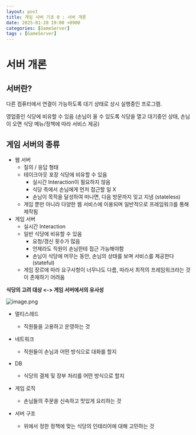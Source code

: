 ```yaml
---
layout: post
title: 게임 서버 기초 0 : 서버 개론
date: 2025-01-20 19:00 +0900
categories: [GameServer]
tags : [GameServer]
---
```




# 서버 개론

 

## 서버란?

다른 컴퓨터에서 연결이 가능하도록 대기 상태로 상시 실행중인 프로그램.

영업중인 식당에 비유할 수 있음 (손님이 올 수 있도록 식당을 열고 대기중인 상태, 손님이 오면 식당 메뉴/정책에 따라 서비스 제공)

 

## 게임 서버의 종류

- 웹 서버
  - 질의 / 응답 형태
  - 테이크아웃 포장 식당에 비유할 수 있음
    - 실시간 Interaction이 필요하지 않음
    - 식당 측에서 손님에게 먼저 접근할 일 X
    - 손님이 목적을 달성하여 떠나면, 다음 방문까지 잊고 지냄 (stateless)
  - 게임 뿐만 아니라 다양한 웹 서비스에 이용되며 일반적으로 프레임워크를 통해 제작됨
- 게임 서버
  - 실시간 Interaction
  - 일반 식당에 비유할 수 있음
    - 요청/갱신 횟수가 많음
    - 언제라도 직원이 손님한테 접근 가능해야함
    - 손님이 식당에 머무는 동안, 손님의 상태를 보며 서비스를 제공한다 (stateful)
  - 게임 장르에 따라 요구사항이 너무나도 다름, 따라서 최적의 프레임워크라는 것이 존재하기 어려움

 

**식당의 고려 대상 <-> 게임 서버에서의 유사성**

![image.png](https://cdn.inflearn.com/public/files/posts/cbb82345-7267-47d7-814e-da38510a045a/34ed392a-2908-43b3-9fac-7d3711d7c385.png)

- 멀티스레드

  - 직원들을 고용하고 운영하는 것

- 네트워크

  - 직원들이 손님과 어떤 방식으로 대화를 할지

- DB

  - 식당의 결제 및 장부 처리를 어떤 방식으로 할지

- 게임 로직

  - 손님들의 주문을 신속하고 맛있게 요리하는 것

- 서버 구조

  - 위에서 정한 정책에 맞는 식당의 인테리어에 대해 고민하는 것

  
